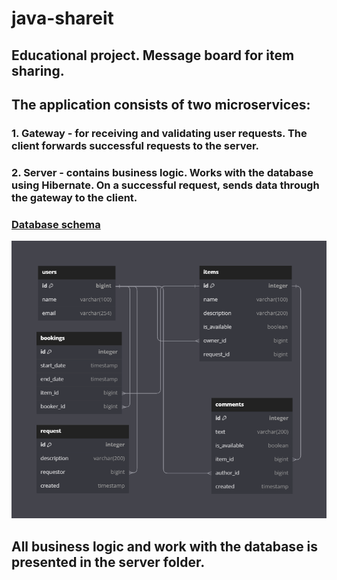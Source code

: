 # java-shareit
## **Educational project. Message board for item sharing.**

## **The application consists of two microservices:**
### 1. Gateway - for receiving and validating user requests. The client forwards successful requests to the server.
### 2. Server - contains business logic. Works with the database using Hibernate. On a successful request, sends data through the gateway to the client. 

### [**Database schema**](https://dbdiagram.io/d/64d10c9502bd1c4a5e5fae17)
![Database Image](DBschema.png)

## All business logic and work with the database is presented in the server folder.
